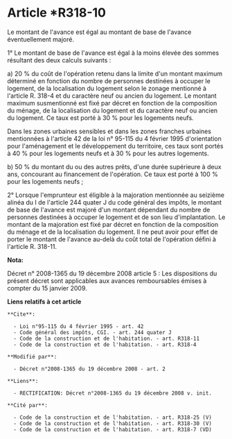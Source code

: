 # Article *R318-10

Le montant de l'avance est égal au montant de base de l'avance éventuellement majoré. 

1° Le montant de base de l'avance est égal à la moins élevée des sommes résultant des deux calculs suivants : 

a) 20 % du coût de l'opération retenu dans la limite d'un montant maximum déterminé en fonction du nombre de personnes
destinées à occuper le logement, de la localisation du logement selon le zonage mentionné à l'article R. 318-4 et du
caractère neuf ou ancien du logement. Le montant maximum susmentionné est fixé par décret en fonction de la composition du
ménage, de la localisation du logement et du caractère neuf ou ancien du logement. Ce taux est porté à 30 % pour les
logements neufs. 

Dans les zones urbaines sensibles et dans les zones franches urbaines mentionnées à l'article 42 de la loi n° 95-115 du 4
février 1995 d'orientation pour l'aménagement et le développement du territoire, ces taux sont portés à 40 % pour les
logements neufs et à 30 % pour les autres logements. 

b) 50 % du montant du ou des autres prêts, d'une durée supérieure à deux ans, concourant au financement de l'opération. Ce
taux est porté à 100 % pour les logements neufs ; 

2° Lorsque l'emprunteur est éligible à la majoration mentionnée au seizième alinéa du I de l'article 244 quater J du code
général des impôts, le montant de base de l'avance est majoré d'un montant dépendant du nombre de personnes destinées à
occuper le logement et de son lieu d'implantation. Le montant de la majoration est fixé par décret en fonction de la
composition du ménage et de la localisation du logement. Il ne peut avoir pour effet de porter le montant de l'avance au-delà
du coût total de l'opération défini à l'article R. 318-11.

**Nota:**

Décret n° 2008-1365 du 19 décembre 2008 article 5 : Les dispositions du présent décret sont applicables aux avances
remboursables émises à compter du 15 janvier 2009.

**Liens relatifs à cet article**

	**Cite**:

	  - Loi n°95-115 du 4 février 1995 - art. 42
	  - Code général des impôts, CGI. - art. 244 quater J
	  - Code de la construction et de l'habitation. - art. R318-11
	  - Code de la construction et de l'habitation. - art. R318-4

	**Modifié par**:

	  - Décret n°2008-1365 du 19 décembre 2008 - art. 2

	**Liens**:

	  - RECTIFICATION: Décret n°2008-1365 du 19 décembre 2008 v. init.

	**Cité par**:

	  - Code de la construction et de l'habitation. - art. R318-25 (V)
	  - Code de la construction et de l'habitation. - art. R318-30 (V)
	  - Code de la construction et de l'habitation. - art. R318-7 (VD)
